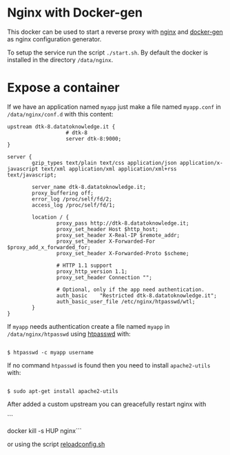 Nginx with Docker-gen
=====================

This docker can be used to start a reverse proxy with [nginx](http://nginx.org/en/) and [docker-gen](https://github.com/jwilder/docker-gen) as nginx configuration generator.

To setup the service run the script `./start.sh`. By default the docker is installed in the directory `/data/nginx`.

Expose a container
==================

If we have an application named `myapp` just make a file named `myapp.conf` in `/data/nginx/conf.d` with this content:

```
upstream dtk-8.datatoknowledge.it {
                   # dtk-8
                   server dtk-8:9000;
}

server {
        gzip_types text/plain text/css application/json application/x-javascript text/xml application/xml application/xml+rss text/javascript;

        server_name dtk-8.datatoknowledge.it;
        proxy_buffering off;
        error_log /proc/self/fd/2;
        access_log /proc/self/fd/1;

        location / {
                proxy_pass http://dtk-8.datatoknowledge.it;
                proxy_set_header Host $http_host;
                proxy_set_header X-Real-IP $remote_addr;
                proxy_set_header X-Forwarded-For $proxy_add_x_forwarded_for;
                proxy_set_header X-Forwarded-Proto $scheme;

                # HTTP 1.1 support
                proxy_http_version 1.1;
                proxy_set_header Connection "";

                # Optional, only if the app need authentication.
                auth_basic    "Restricted dtk-8.datatoknowledge.it";
                auth_basic_user_file /etc/nginx/htpasswd/wtl;
        }
}
```

If `myapp` needs authentication create a file named `myapp` in `/data/nginx/htpasswd` using [htpasswd](http://httpd.apache.org/docs/2.2/programs/htpasswd.html) with:

```

$ htpasswd -c myapp username

```

If no command `htpasswd` is found then you need to install `apache2-utils` with:

```

$ sudo apt-get install apache2-utils

```

After added a custom upstream you can greacefully restart nginx with

\`\`\`

docker kill -s HUP nginx\`\`\`

or using the script [reloadconfig.sh](reloadconfig.sh)
